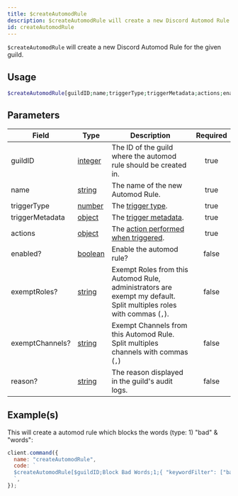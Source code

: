 ```yaml
---
title: $createAutomodRule
description: $createAutomodRule will create a new Discord Automod Rule for the given guild.
id: createAutomodRule
---
```


`$createAutomodRule` will create a new Discord Automod Rule for the given guild.

## Usage

```php
$createAutomodRule[guildID;name;triggerType;triggerMetadata;actions;enabled?;exemptRoles?;exemptChannels?;reason?]
```

## Parameters

| Field                                       | Type                                                                                                                  | Description                                                                                                           | Required |
| ------------------------------------------- | --------------------------------------------------------------------------------------------------------------------- | --------------------------------------------------------------------------------------------------------------------- | :------: |
| guildID                                     | [integer](https://developer.mozilla.org/en-US/docs/Web/JavaScript/Reference/Global_Objects/Integer)                   | The ID of the guild where the automod rule should be created in.                                                      |   true   |
| name                                        | [string](https://developer.mozilla.org/en-US/docs/Web/JavaScript/Reference/Global_Objects/String)                     | The name of the new Automod Rule.                                                                                     |   true   |
| triggerType                                 | [number](https://developer.mozilla.org/en-US/docs/Web/JavaScript/Reference/Global_Objects/Number)                     | The [trigger type](https://discord-api-types.dev/api/discord-api-types-v10/enum/AutoModerationRuleTriggerType).       |   true   |
| triggerMetadata                             | [object](https://developer.mozilla.org/en-US/docs/Web/JavaScript/Reference/Global_Objects/Object)                     | The [trigger metadata](https://old.discordjs.dev/#/docs/discord.js/main/typedef/AutoModerationTriggerMetadata).       |   true   |                                                                                                             |
| actions                                     | [object](https://developer.mozilla.org/en-US/docs/Web/JavaScript/Reference/Global_Objects/Object)                     | The [action performed when triggered](https://old.discordjs.dev/#/docs/discord.js/main/typedef/AutoModerationAction). |   true   |                                                                                                            |
| enabled?                                    | [boolean](https://developer.mozilla.org/en-US/docs/Web/JavaScript/Reference/Global_Objects/Boolean)                   | Enable the automod rule?                                                                                              |  false   |
| exemptRoles?                                | [string](https://developer.mozilla.org/en-US/docs/Web/JavaScript/Reference/Global_Objects/String)                     | Exempt Roles from this Automod Rule, administrators are exempt my default. Split multiples roles with commas (`,`).   |  false   |
| exemptChannels?                             | [string](https://developer.mozilla.org/en-US/docs/Web/JavaScript/Reference/Global_Objects/String)                     | Exempt Channels from this Automod Rule. Split multiples channels with commas (`,`)                                    |  false   |
| reason?                                     | [string](https://developer.mozilla.org/en-US/docs/Web/JavaScript/Reference/Global_Objects/String)                     | The reason displayed in the guild's audit logs.                                                                       |  false   |

## Example(s)

This will create a automod rule which blocks the words (type: 1) "bad" & "words":

```javascript
client.command({
  name: "createAutomodRule",
  code: `
  $createAutomodRule[$guildID;Block Bad Words;1;{ "keywordFilter": ["bad", "words"]};[{ "type": 1 }];true;;;This is a reason!]
  `,
});
```
